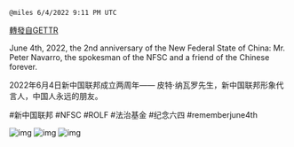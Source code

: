 
`@miles 6/4/2022 9:11 PM UTC`

[轉發自GETTR](https://gettr.com/post/p1cq6v60c28)

June 4th, 2022, the 2nd anniversary of the New Federal State of China: Mr. Peter Navarro, the spokesman of the NFSC and a friend of the Chinese forever.

2022年6月4日新中国联邦成立两周年—— 皮特·纳瓦罗先生，新中国联邦形象代言人，中国人永远的朋友。

#新中国联邦 #NFSC #ROLF #法治基金 #纪念六四 #rememberjune4th 

![img](https://media.gettr.com/group28/getter/2022/06/04/21/d7a03298-3966-ee25-8ccd-b4dcb0188448/c21e77d076f1dca37eda479aa4f60724.jpg)
![img](https://media.gettr.com/group19/getter/2022/06/04/21/66c869c2-fd21-f7a2-fcf7-340edb3d1887/6cd62b2e4a4cba7960bb4e71aa42a71a.jpg)
![img](https://media.gettr.com/group38/getter/2022/06/04/20/152133ce-1c15-a4ac-02a7-fe31f6fed7a4/aa35b23c0f2527f34e95f5d376c8c28c.jpg)
